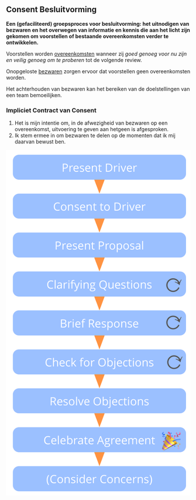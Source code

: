 ## Consent Besluitvorming

**Een (gefaciliteerd) groepsproces voor besluitvorming: het uitnodigen van bezwaren en het overwegen van informatie en kennis die aan het licht zijn gekomen om voorstellen of bestaande overeenkomsten verder te ontwikkelen.**

Voorstellen worden [overeenkomsten](glossary:agreement) wanneer zij *goed genoeg voor nu zijn en veilig genoeg om te proberen* tot de volgende review.

Onopgeloste [bezwaren](glossary:objection) zorgen ervoor dat voorstellen geen overeenkomsten worden.

Het achterhouden van bezwaren kan het bereiken van de doelstellingen van een team bemoeilijken.

### Impliciet Contract van Consent

1. Het is mijn intentie om, in de afwezigheid van bezwaren op een overeenkomst, uitvoering te geven aan hetgeen is afgesproken.
2. Ik stem ermee in om bezwaren te delen op de momenten dat ik mij daarvan bewust ben.

![Consent Besluitvorming](img/agreements/consent-decision-making.png)